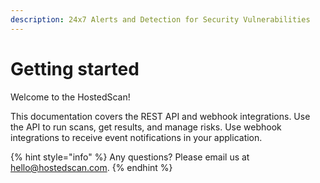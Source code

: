 ```yaml
---
description: 24x7 Alerts and Detection for Security Vulnerabilities
---
```


# Getting started

Welcome to the HostedScan!

This documentation covers the REST API and webhook integrations. Use the API to run scans, get results, and manage risks. Use webhook integrations to receive event notifications in your application.



{% hint style="info" %}
Any questions? Please email us at [hello@hostedscan.com](mailto:hello@hostedscan.com).
{% endhint %}



